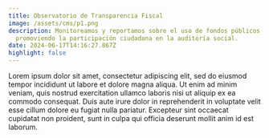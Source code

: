 ```yaml
---
title: Observatorio de Transparencia Fiscal
image: /assets/cms/p1.png
description: Monitoreamos y reportamos sobre el uso de fondos públicos,
  promoviendo la participación ciudadana en la auditoría social.
date: 2024-06-17T14:16:27.867Z
highlight: false
---
```

<!--StartFragment-->

Lorem ipsum dolor sit amet, consectetur adipiscing elit, sed do eiusmod tempor incididunt ut labore et dolore magna aliqua. Ut enim ad minim veniam, quis nostrud exercitation ullamco laboris nisi ut aliquip ex ea commodo consequat. Duis aute irure dolor in reprehenderit in voluptate velit esse cillum dolore eu fugiat nulla pariatur. Excepteur sint occaecat cupidatat non proident, sunt in culpa qui officia deserunt mollit anim id est laborum.

<!--EndFragment-->